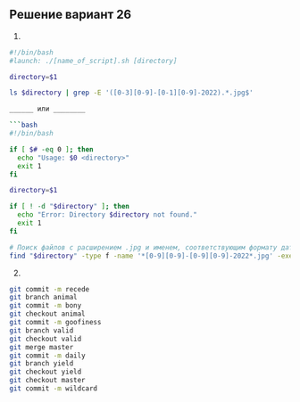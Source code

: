 ## Решение вариант 26 
 1. 
 ```bash
#!/bin/bash
#launch: ./[name_of_script].sh [directory]

directory=$1

ls $directory | grep -E '([0-3][0-9]-[0-1][0-9]-2022).*.jpg$'

______ или ________

```bash
#!/bin/bash

if [ $# -eq 0 ]; then
   echo "Usage: $0 <directory>"
   exit 1
fi

directory=$1

if [ ! -d "$directory" ]; then
   echo "Error: Directory $directory not found."
   exit 1
fi

# Поиск файлов с расширением .jpg и именем, соответствующим формату даты dd-mm-2022
find "$directory" -type f -name '*[0-9][0-9]-[0-9][0-9]-2022*.jpg' -exec echo {} \;


```
2.
```bash
git commit -m recede
git branch animal
git commit -m bony
git checkout animal
git commit -m goofiness
git branch valid
git checkout valid
git merge master
git commit -m daily
git branch yield
git checkout yield
git checkout master
git commit -m wildcard
```
